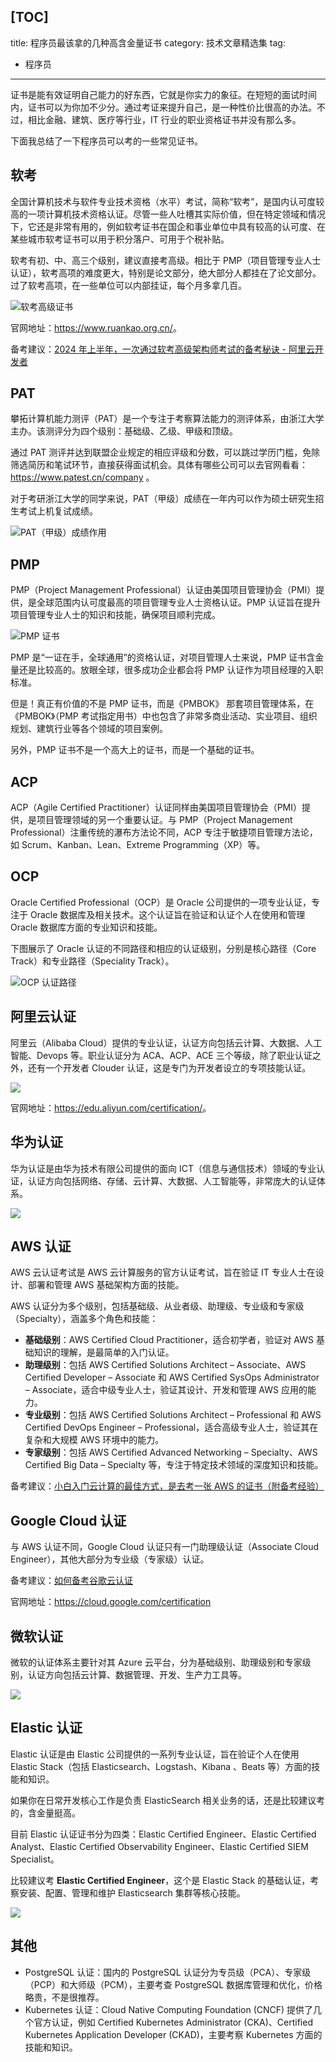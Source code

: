 [TOC]
---
title: 程序员最该拿的几种高含金量证书
category: 技术文章精选集
tag:
  - 程序员
---

证书是能有效证明自己能力的好东西，它就是你实力的象征。在短短的面试时间内，证书可以为你加不少分。通过考证来提升自己，是一种性价比很高的办法。不过，相比金融、建筑、医疗等行业，IT 行业的职业资格证书并没有那么多。

下面我总结了一下程序员可以考的一些常见证书。

## 软考

全国计算机技术与软件专业技术资格（水平）考试，简称“软考”，是国内认可度较高的一项计算机技术资格认证。尽管一些人吐槽其实际价值，但在特定领域和情况下，它还是非常有用的，例如软考证书在国企和事业单位中具有较高的认可度、在某些城市软考证书可以用于积分落户、可用于个税补贴。

软考有初、中、高三个级别，建议直接考高级。相比于 PMP（项目管理专业人士认证），软考高项的难度更大，特别是论文部分，绝大部分人都挂在了论文部分。过了软考高项，在一些单位可以内部挂证，每个月多拿几百。

![软考高级证书](https://oss.javaguide.cn/github/javaguide/programmer-life/programmer-certification/ruankao-advanced-certification%20.jpg)

官网地址：<https://www.ruankao.org.cn/>。

备考建议：[2024 年上半年，一次通过软考高级架构师考试的备考秘诀 - 阿里云开发者](https://mp.weixin.qq.com/s/9aUXHJ7dXgrHuT19jRhCnw)

## PAT

攀拓计算机能力测评（PAT）是一个专注于考察算法能力的测评体系，由浙江大学主办。该测评分为四个级别：基础级、乙级、甲级和顶级。

通过 PAT 测评并达到联盟企业规定的相应评级和分数，可以跳过学历门槛，免除筛选简历和笔试环节，直接获得面试机会。具体有哪些公司可以去官网看看：<https://www.patest.cn/company> 。

对于考研浙江大学的同学来说，PAT（甲级）成绩在一年内可以作为硕士研究生招生考试上机复试成绩。

![PAT（甲级）成绩作用](https://oss.javaguide.cn/github/javaguide/programmer-life/programmer-certification/pat-enterprise-alliance.png)

## PMP

PMP（Project Management Professional）认证由美国项目管理协会（PMI）提供，是全球范围内认可度最高的项目管理专业人士资格认证。PMP 认证旨在提升项目管理专业人士的知识和技能，确保项目顺利完成。

![PMP 证书](https://oss.javaguide.cn/github/javaguide/programmer-life/programmer-certification/pmp-certification.png)

PMP 是“一证在手，全球通用”的资格认证，对项目管理人士来说，PMP 证书含金量还是比较高的。放眼全球，很多成功企业都会将 PMP 认证作为项目经理的入职标准。

但是！真正有价值的不是 PMP 证书，而是《PMBOK》 那套项目管理体系，在《PMBOK》（PMP 考试指定用书）中也包含了非常多商业活动、实业项目、组织规划、建筑行业等各个领域的项目案例。

另外，PMP 证书不是一个高大上的证书，而是一个基础的证书。

## ACP

ACP（Agile Certified Practitioner）认证同样由美国项目管理协会（PMI）提供，是项目管理领域的另一个重要认证。与 PMP（Project Management Professional）注重传统的瀑布方法论不同，ACP 专注于敏捷项目管理方法论，如 Scrum、Kanban、Lean、Extreme Programming（XP）等。

## OCP

Oracle Certified Professional（OCP）是 Oracle 公司提供的一项专业认证，专注于 Oracle 数据库及相关技术。这个认证旨在验证和认证个人在使用和管理 Oracle 数据库方面的专业知识和技能。

下图展示了 Oracle 认证的不同路径和相应的认证级别，分别是核心路径（Core Track）和专业路径（Speciality Track）。

![OCP 认证路径](https://oss.javaguide.cn/github/javaguide/programmer-life/programmer-certification/oracle-certified-professional.jpg)

## 阿里云认证

阿里云（Alibaba Cloud）提供的专业认证，认证方向包括云计算、大数据、人工智能、Devops 等。职业认证分为 ACA、ACP、ACE 三个等级，除了职业认证之外，还有一个开发者 Clouder 认证，这是专门为开发者设立的专项技能认证。

![](https://oss.javaguide.cn/github/javaguide/programmer-life/programmer-certification/aliyun-professional-certification.png)

官网地址：<https://edu.aliyun.com/certification/>。

## 华为认证

华为认证是由华为技术有限公司提供的面向 ICT（信息与通信技术）领域的专业认证，认证方向包括网络、存储、云计算、大数据、人工智能等，非常庞大的认证体系。

![](https://oss.javaguide.cn/github/javaguide/programmer-life/programmer-certification/huawei-professional-certification.png)

## AWS 认证

AWS 云认证考试是 AWS 云计算服务的官方认证考试，旨在验证 IT 专业人士在设计、部署和管理 AWS 基础架构方面的技能。

AWS 认证分为多个级别，包括基础级、从业者级、助理级、专业级和专家级（Specialty），涵盖多个角色和技能：

- **基础级别**：AWS Certified Cloud Practitioner，适合初学者，验证对 AWS 基础知识的理解，是最简单的入门认证。
- **助理级别**：包括 AWS Certified Solutions Architect – Associate、AWS Certified Developer – Associate 和 AWS Certified SysOps Administrator – Associate，适合中级专业人士，验证其设计、开发和管理 AWS 应用的能力。
- **专业级别**：包括 AWS Certified Solutions Architect – Professional 和 AWS Certified DevOps Engineer – Professional，适合高级专业人士，验证其在复杂和大规模 AWS 环境中的能力。
- **专家级别**：包括 AWS Certified Advanced Networking – Specialty、AWS Certified Big Data – Specialty 等，专注于特定技术领域的深度知识和技能。

备考建议：[小白入门云计算的最佳方式，是去考一张 AWS 的证书（附备考经验）](https://mp.weixin.qq.com/s/xAqNOnfZ05GDRuUbAiMHIA)

## Google Cloud 认证

与 AWS 认证不同，Google Cloud 认证只有一门助理级认证（Associate Cloud Engineer），其他大部分为专业级（专家级）认证。

备考建议：[如何备考谷歌云认证](https://mp.weixin.qq.com/s/Vw5LGPI_akA7TQl1FMygWw)

官网地址：<https://cloud.google.com/certification>

## 微软认证

微软的认证体系主要针对其 Azure 云平台，分为基础级别、助理级别和专家级别，认证方向包括云计算、数据管理、开发、生产力工具等。

![](https://oss.javaguide.cn/github/javaguide/programmer-life/programmer-certification/microsoft-certification.png)

## Elastic 认证

Elastic 认证是由 Elastic 公司提供的一系列专业认证，旨在验证个人在使用 Elastic Stack（包括 Elasticsearch、Logstash、Kibana 、Beats 等）方面的技能和知识。

如果你在日常开发核心工作是负责 ElasticSearch 相关业务的话，还是比较建议考的，含金量挺高。

目前 Elastic 认证证书分为四类：Elastic Certified Engineer、Elastic Certified Analyst、Elastic Certified Observability Engineer、Elastic Certified SIEM Specialist。

比较建议考 **Elastic Certified Engineer**，这个是 Elastic Stack 的基础认证，考察安装、配置、管理和维护 Elasticsearch 集群等核心技能。

![](https://oss.javaguide.cn/github/javaguide/programmer-life/programmer-certification/elastic-certified-engineer-certification.png)

## 其他

- PostgreSQL 认证：国内的 PostgreSQL 认证分为专员级（PCA）、专家级（PCP）和大师级（PCM），主要考查 PostgreSQL 数据库管理和优化，价格略贵，不是很推荐。
- Kubernetes 认证：Cloud Native Computing Foundation (CNCF) 提供了几个官方认证，例如 Certified Kubernetes Administrator (CKA)、Certified Kubernetes Application Developer (CKAD)，主要考察 Kubernetes 方面的技能和知识。
